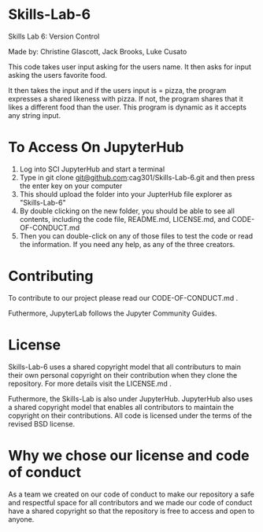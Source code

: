 # Skills-Lab-6
Skills Lab 6: Version Control

Made by: Christine Glascott, Jack Brooks, Luke Cusato

This code takes user input asking for the users name. It then asks for input asking the users favorite food. 

It then takes the input and if the users input is = pizza, the program expresses a shared likeness with pizza. If not, the program shares that it likes a different food than the user. This program is dynamic as it accepts any string input.

# To Access On JupyterHub
1. Log into SCI JupyterHub and start a terminal 
2. Type in git clone git@github.com:cag301/Skills-Lab-6.git and then press the enter key on your computer 
3. This should upload the folder into your JupterHub file explorer as "Skills-Lab-6" 
4. By double clicking on the new folder, you should be able to see all contents, including the code file, README.md, LICENSE.md, and CODE-OF-CONDUCT.md
5. Then you can double-click on any of those files to test the code or read the information. If you need any help, as any of the three creators. 

# Contributing
To contribute to our project please read our CODE-OF-CONDUCT.md . 

Futhermore, JupyterLab follows the Jupyter Community Guides.

# License 
Skills-Lab-6 uses a shared copyright model that all contributurs to main their own personal copyright on their contribution when they clone the repository. For more details visit the LICENSE.md .

Futhermore, the Skills-Lab is also under JupyterHub. JupyterHub also uses a shared copyright model that enables all contributors to maintain the copyright on their contributions. All code is licensed under the terms of the revised BSD license.

# Why we chose our license and code of conduct
As a team we created on our code of conduct to make our repository a safe and respectful space for all contributors and we made our code of conduct have a shared copyright so that the repository is free to access and open to anyone. 